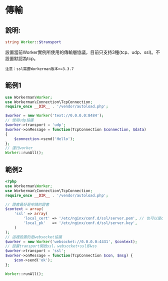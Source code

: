 # 傳輸
## 說明:
```php
string Worker::$transport
```

設置當前Worker實例所使用的傳輸層協議，目前只支持3種(tcp、udp、ssl)。不設置默認為tcp。

``` 注意：ssl需要Workerman版本>=3.3.7 ```

## 範例1

```php
use Workerman\Worker;
use Workerman\Connection\TcpConnection;
require_once __DIR__ . '/vendor/autoload.php';

$worker = new Worker('text://0.0.0.0:8484');
// 使用udp協議
$worker->transport = 'udp';
$worker->onMessage = function(TcpConnection $connection, $data)
{
    $connection->send('Hello');
};
// 運行worker
Worker::runAll();
```

## 範例2

```php
<?php
use Workerman\Worker;
use Workerman\Connection\TcpConnection;
require_once __DIR__ . '/vendor/autoload.php';

// 證書最好是申請的證書
$context = array(
    'ssl' => array(
        'local_cert' => '/etc/nginx/conf.d/ssl/server.pem', // 也可以是crt文件
        'local_pk'   => '/etc/nginx/conf.d/ssl/server.key',
    )
);
// 這裡設置的是websocket協議
$worker = new Worker('websocket://0.0.0.0:4431', $context);
// 設置transport開啟ssl，websocket+ssl即wss
$worker->transport = 'ssl';
$worker->onMessage = function(TcpConnection $con, $msg) {
    $con->send('ok');
};

Worker::runAll();
```
